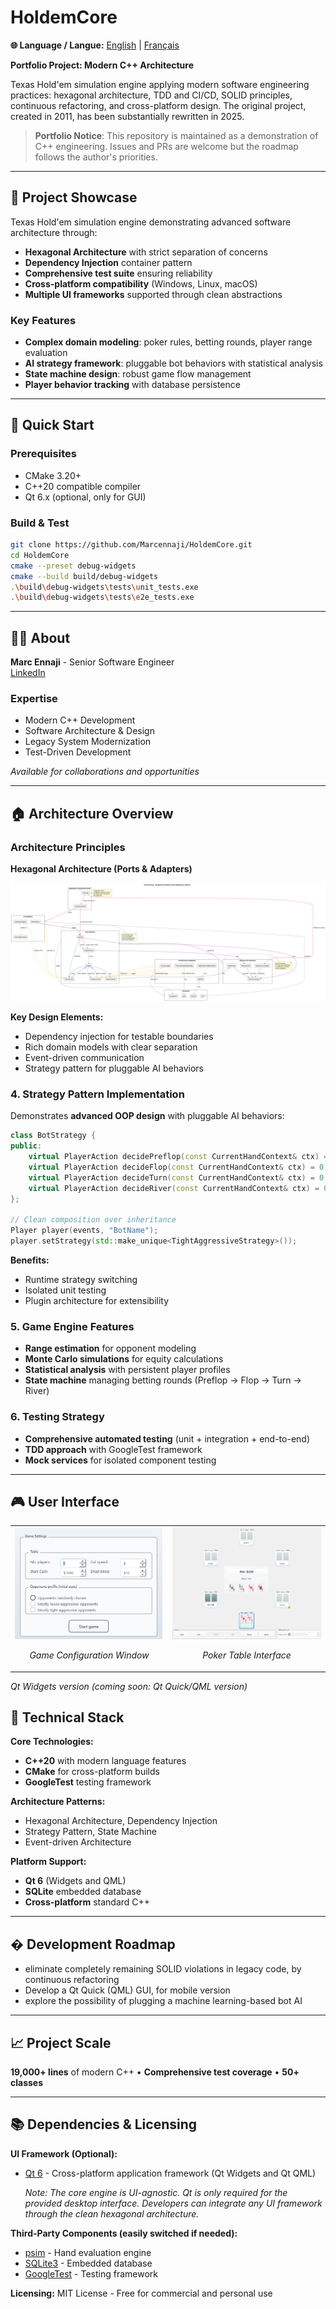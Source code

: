 # HoldemCore

**🌐 Language / Langue:** [English](README.md) | [Français](README_fr.md)

**Portfolio Project: Modern C++ Architecture**

Texas Hold'em simulation engine applying modern software engineering practices: hexagonal architecture, TDD and CI/CD, SOLID principles, continuous refactoring, and cross-platform design.
The original project, created in 2011, has been substantially rewritten in 2025.

> **Portfolio Notice**: This repository is maintained as a demonstration of C++ engineering. Issues and PRs are welcome but the roadmap follows the author's priorities.

---

## 🎯 Project Showcase

Texas Hold'em simulation engine demonstrating advanced software architecture through:

- **Hexagonal Architecture** with strict separation of concerns
- **Dependency Injection** container pattern
- **Comprehensive test suite** ensuring reliability
- **Cross-platform compatibility** (Windows, Linux, macOS)
- **Multiple UI frameworks** supported through clean abstractions

### Key Features
- **Complex domain modeling**: poker rules, betting rounds, player range evaluation
- **AI strategy framework**: pluggable bot behaviors with statistical analysis
- **State machine design**: robust game flow management
- **Player behavior tracking** with database persistence

---
## 🚀 Quick Start

### Prerequisites
- CMake 3.20+
- C++20 compatible compiler
- Qt 6.x (optional, only for GUI)

### Build & Test
```bash
git clone https://github.com/Marcennaji/HoldemCore.git
cd HoldemCore
cmake --preset debug-widgets
cmake --build build/debug-widgets
.\build\debug-widgets\tests\unit_tests.exe
.\build\debug-widgets\tests\e2e_tests.exe
```

---

## 👨‍💻 About

**Marc Ennaji** - Senior Software Engineer  
[LinkedIn](https://www.linkedin.com/in/marcennaji/) 

### Expertise
- Modern C++ Development
- Software Architecture & Design
- Legacy System Modernization
- Test-Driven Development

*Available for collaborations and opportunities*

---

## 🏠 Architecture Overview

### Architecture Principles

**Hexagonal Architecture (Ports & Adapters)**

![Hexagonal Architecture Diagram](doc/architecture.png)

**Key Design Elements:**
- Dependency injection for testable boundaries
- Rich domain models with clear separation
- Event-driven communication
- Strategy pattern for pluggable AI behaviors

### 4. **Strategy Pattern Implementation**

Demonstrates **advanced OOP design** with pluggable AI behaviors:

```cpp
class BotStrategy {
public:
    virtual PlayerAction decidePreflop(const CurrentHandContext& ctx) = 0;
    virtual PlayerAction decideFlop(const CurrentHandContext& ctx) = 0;
    virtual PlayerAction decideTurn(const CurrentHandContext& ctx) = 0;
    virtual PlayerAction decideRiver(const CurrentHandContext& ctx) = 0;
};

// Clean composition over inheritance
Player player(events, "BotName");
player.setStrategy(std::make_unique<TightAggressiveStrategy>());
```

**Benefits:**
- Runtime strategy switching
- Isolated unit testing
- Plugin architecture for extensibility

### 5. **Game Engine Features**
- **Range estimation** for opponent modeling
- **Monte Carlo simulations** for equity calculations  
- **Statistical analysis** with persistent player profiles
- **State machine** managing betting rounds (Preflop → Flop → Turn → River)

### 6. **Testing Strategy**
- **Comprehensive automated testing** (unit + integration + end-to-end)
- **TDD approach** with GoogleTest framework
- **Mock services** for isolated component testing

---
## 🎮 User Interface

<table>
  <tr>
    <td width="50%">
      <img src="doc/start%20game.png" alt="Starting a new game" width="100%">
      <p align="center"><em>Game Configuration Window</em></p>
    </td>
    <td width="50%">
      <img src="doc/poker%20table.png" alt="Poker Table Interface" width="100%">
      <p align="center"><em>Poker Table Interface</em></p>
    </td>
  </tr>
</table>

*Qt Widgets version (coming soon: Qt Quick/QML version)*


## 🔧 Technical Stack

**Core Technologies:**
- **C++20** with modern language features
- **CMake** for cross-platform builds
- **GoogleTest** testing framework

**Architecture Patterns:**
- Hexagonal Architecture, Dependency Injection
- Strategy Pattern, State Machine
- Event-driven Architecture

**Platform Support:**
- **Qt 6** (Widgets and QML)
- **SQLite** embedded database
- **Cross-platform** standard C++


---
## � Development Roadmap
- eliminate completely remaining SOLID violations in legacy code, by continuous refactoring
- Develop a Qt Quick (QML) GUI, for mobile version
- explore the possibility of plugging a machine learning-based bot AI

---

## 📈 Project Scale

**19,000+ lines** of modern C++ • **Comprehensive test coverage** • **50+ classes**

---

## 📚 Dependencies & Licensing

**UI Framework (Optional):**
- [Qt 6](https://www.qt.io/) - Cross-platform application framework (Qt Widgets and Qt QML)
  
  *Note: The core engine is UI-agnostic. Qt is only required for the provided desktop interface. Developers can integrate any UI framework through the clean hexagonal architecture.*

**Third-Party Components (easily switched if needed):**
- [psim](https://github.com/christophschmalhofer/poker/tree/master/XPokerEval/XPokerEval.PokerSim) - Hand evaluation engine
- [SQLite3](https://www.sqlite.org/) - Embedded database  
- [GoogleTest](https://github.com/google/googletest) - Testing framework

**Licensing:** MIT License - Free for commercial and personal use
